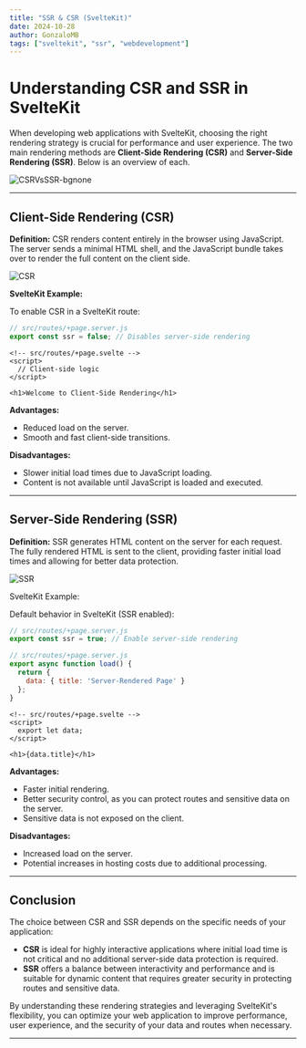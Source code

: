 ```yaml
---
title: "SSR & CSR (SvelteKit)"
date: 2024-10-28
author: GonzaloMB
tags: ["sveltekit", "ssr", "webdevelopment"]
---
```


# Understanding CSR and SSR in SvelteKit

When developing web applications with SvelteKit, choosing the right rendering strategy is crucial for performance and user experience. The two main rendering methods are **Client-Side Rendering (CSR)** and **Server-Side Rendering (SSR)**. Below is an overview of each.


![CSRVsSSR-bgnone](https://github.com/user-attachments/assets/915e606f-5e98-4c03-94e2-7824ddf640aa)

---

## Client-Side Rendering (CSR)

**Definition:**
CSR renders content entirely in the browser using JavaScript. The server sends a minimal HTML shell, and the JavaScript bundle takes over to render the full content on the client side.

![CSR](https://github.com/user-attachments/assets/62bac8bd-acd9-4695-bdb8-eeea813ff731)

**SvelteKit Example:**

To enable CSR in a SvelteKit route:

```javascript
// src/routes/+page.server.js
export const ssr = false; // Disables server-side rendering
```

```svelte
<!-- src/routes/+page.svelte -->
<script>
  // Client-side logic
</script>

<h1>Welcome to Client-Side Rendering</h1>
```



**Advantages:**

- Reduced load on the server.
- Smooth and fast client-side transitions.

**Disadvantages:**

- Slower initial load times due to JavaScript loading.
- Content is not available until JavaScript is loaded and executed.

---

## Server-Side Rendering (SSR)

**Definition:**
SSR generates HTML content on the server for each request. The fully rendered HTML is sent to the client, providing faster initial load times and allowing for better data protection.

![SSR](https://github.com/user-attachments/assets/3a6d492a-f9d6-4509-a7c5-e0e6b6a8aa6e)

SvelteKit Example:

Default behavior in SvelteKit (SSR enabled):

```javascript
// src/routes/+page.server.js
export const ssr = true; // Enable server-side rendering
```

```js
// src/routes/+page.server.js
export async function load() {
  return {
    data: { title: 'Server-Rendered Page' }
  };
}
```

```svelte
<!-- src/routes/+page.svelte -->
<script>
  export let data;
</script>

<h1>{data.title}</h1>
```




**Advantages:**

- Faster initial rendering.
- Better security control, as you can protect routes and sensitive data on the server.
- Sensitive data is not exposed on the client.

**Disadvantages:**

- Increased load on the server.
- Potential increases in hosting costs due to additional processing.

---

## Conclusion

The choice between CSR and SSR depends on the specific needs of your application:

- **CSR** is ideal for highly interactive applications where initial load time is not critical and no additional server-side data protection is required.
- **SSR** offers a balance between interactivity and performance and is suitable for dynamic content that requires greater security in protecting routes and sensitive data.

By understanding these rendering strategies and leveraging SvelteKit's flexibility, you can optimize your web application to improve performance, user experience, and the security of your data and routes when necessary.

---
